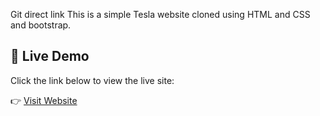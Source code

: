 Git direct link
This is a simple Tesla website cloned using HTML and CSS and bootstrap.

## 🚀 Live Demo

Click the link below to view the live site:

👉 [Visit Website](https://Amaldeep98.github.io/Tesla/)